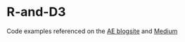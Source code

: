 # R-and-D3

Code examples referenced on the [AE blogsite](http://blog.ae.be/combining-the-power-of-r-and-d3-js/) and [Medium](https://medium.com/@a.vanhumbeeck/combining-the-power-of-r-and-d3-js-ca78b6dc96a8)

